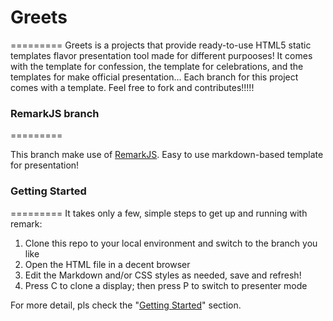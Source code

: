 # Greets
=========
Greets is a projects that provide ready-to-use HTML5 static templates flavor presentation tool made for different purpooses! It comes with the template for confession, the template for celebrations, and the templates for make official presentation... Each branch for this project comes with a template. Feel free to fork and contributes!!!!!

### RemarkJS branch
=========

This branch make use of [RemarkJS](https://github.com/gnab/remark). Easy to use markdown-based template for presentation! 

### Getting Started
=========
It takes only a few, simple steps to get up and running with remark:

1. Clone this repo to your local environment and switch to the branch you like
2. Open the HTML file in a decent browser
3. Edit the Markdown and/or CSS styles as needed, save and refresh!
4. Press C to clone a display; then press P to switch to presenter mode

For more detail, pls check the "[Getting Started](https://github.com/gnab/remark#getting-started)" section.

